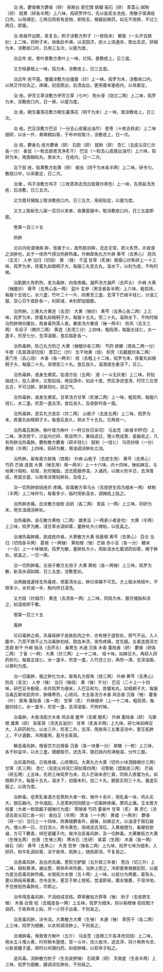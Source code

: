 <!-- { "loadSidebar": true } -->
　　治 疮。麝香散方麝香（研） 突厥白 密佗僧 蜣螂 锻石（研） 青蒿心 腻粉（研） 硫黄（研各半两）上八味，捣研罗拌匀，先以盐浆水洗疮，用散子填满疮口肉，以帛缚定，三两日肉若有恶物，即除去，根据前换药，如无不用换，不过三两日，即瘥。

　　治 疮昼开出脓，夜复合。附子涂敷方附子（一枚捣末） 鲫鱼（一头开去肠肚）上二味，将附子末，纳鱼肚中满，以泥固济，炭火上烧通赤，取出去泥，研细为末，涂敷疮口内，日用三五次，以瘥为度。

　　治远年 疮。黍叶裹敷方黍叶上一味，烂捣，裹敷疮上，日三度。

　　又方栝蒌根上一味，捣为末，涂敷疮上，日三五度。

　　治远年 疮不瘥。僵蚕涂敷方白僵蚕（炒）上一味，捣罗为末，涂敷疮口内，以熟艾作炷灸之，痒痛，初恶脓出，后清血出，更用蚕末塞疮内，以帛裹定。

　　治 疮。伊芳兰草涂敷方伊芳兰草（七叶） 狗头骨（烧过二两）上二味，捣罗为末，涂敷疮口内，日一换，以瘥为度。

　　治 疮。朝生暮落花敷方朝生暮落花（阴干为末）上一味，取涂敷疮上，日三次。

　　治 疮。巴豆涂敷方巴豆（一分去心皮膜出油尽） 肥枣（十枚去核皮）上二味细研，以水一升，煮稀稠如膏，于布中绞取汁，涂敷疮上，日一次。

　　治 疮。麝香丸 疮方麝香（研） 石胆（研） 腻粉（研） 杏仁（去皮尖双仁炒各一分） 香鼠（一枚去肠胃洗净炙干） 巴豆（一粒去心皮膜出油尽）上六味，捣研为末，用面糊和丸，黍米大， 在疮内，日一二次。

　　治下部 疮。砒黄敷方砒黄（研） 蛔虫（阴干为末各半两）上二味，研令匀，敷疮口中，以帛裹定，日二次。

　　治诸 。鸡子涂敷方鸡子（三枚蒸熟去壳白取黄炒黑色）上一味，先用盐汤洗疮，后涂敷，日三五次。

　　又方腊月猪脂上取涂敷疮口内，日三五次，用纸贴定，以瘥为度。

　　又方上取新生儿屎一百日以来者，收置密器中，取涂敷疮口内，日三五度即瘥。

　　卷第一百三十五

　　热肿

　　论曰内经谓诸病 肿，皆属于火，故热胜则肿，流走无常，若火炙然，亦或谓之流肿也，此于一体热气得治热肿热毒。升麻犀角丸方升麻 黄芩（去黑心） 防风（去叉） 人参 当归（切焙） 黄 （锉） 干蓝 甘草（炙锉）栀膜心炒焦研上一十三味，捣罗为末，炼蜜丸如梧桐子大，每服三丸至五丸，温水下，以利为度，不拘时候。

　　治脏腑久有积热，发为毒肿，向夜疼痛。漏芦汤方漏芦（去芦头） 升麻 大黄（锉醋炒） 黄芩（去黑心各一两） 蓝叶 玄参（黑坚者各半两）上六味，粗捣筛，每服十五钱匕，水六盏，竹叶二十一片，同煮至三盏，去滓下芒硝半钱匕，分温三服，空心日午夜卧各一，利即减，未利即加服数。

　　治热肿。三黄丸方黄连（去须） 大黄（锉炒） 黄芩（去黑心各二两）上三味，捣罗为末，炼蜜丸如梧桐子大，每服十五丸，至二十丸，温熟水下，不拘时候治热肿惧向暖处，周身毒热蒸人者。秦皮汤方秦皮（锉一两半） 防风（去叉三两） 车前子（微炒二两） 黄连（去须三分）上四味，粗捣筛，每服五钱匕，水一盏半，煎至七分，去滓温服，食后临卧各一。

　　治热毒肿。防己丸方防己 大黄（锉醋炒各三两） 芍药 槟榔（煨各二两一分） 牛膝（去苗酒浸切焙） 薏苡仁（炒） 生干地黄（焙） 枳壳（去瓤麸炒各二两） 麦门冬（去心焙） 木香（各一两半） 桂（去粗上十二味，捣罗为末，炼蜜丸如梧桐子大，每服二十丸，渐增至三十丸，食后良久，温酒或生姜汤下，日三。

　　治热毒肿，或身生瘭浆。铅酒方铅（五两） 酒（一斗无灰者）上二味，将铅熔成汁，投入酒中，又取铅熔，再投酒中，如此十度，然后净滤澄清，时饮三合至五合，不可过醉，醉甚则吐，损正气。

　　治热毒肿，或身生瘭浆。甘草汤方甘草（炙锉二两）上一味，粗捣筛，每服六钱匕，水二盏，煎至一盏去滓，食后良久，及夜卧时各一服。

　　治热毒肿。恶实丸方恶实（炒二两） 山栀子（去皮五两）上二味，捣罗为末，炼蜜丸如梧桐子大，每食后良久，熟水下十五丸，日再夜一。

　　治热毒瓦斯肿。楸叶膏方楸叶（一秤立秋日采切） 马齿苋（新者半秤切）上二味，净洗控干，沙盆内烂研，取自然汁，重绢滤过，慢火熬成膏，瓷器收之，凡有热肿治热毒肿。麝粉散方麝香（研半钱匕） 腻粉（一钱匕） 马兜铃根（一分） 黄柏（半两）上四味，捣研为散，用油调涂肿处立消。

　　治热肿。犀角膏方犀角（镑屑） 升麻 山栀子（去皮生用） 黄芩（去黑心） 芍药 芒硝 连翘 大黄（锉生用）用一两半）上一十六味，内十四味，锉如麻豆，与地黄汁相和、经宿，别煎猪脂，滤去筋膜停温，入诸药，以微火煎半日，去滓膏成，用瓷合盛，以故帛涂膏贴肿处，及疮上。

　　治一切热肿欲结疮疖 疼痛。拔毒散方草乌头（去皮脐生捣为细末一两） 蚌粉（半两）上二味拌匀，每看多少，临时用新汲水，调摊纸上贴之。

　　治热肿赤痛。白龙散方蛤粉 白矾（各二两） 青盐（一两）上三味，同研为末，用生油调涂肿处。

　　治热毒肿。金花散方黄柏（二两） 雄黑豆（一两紧小者是也） 大黄（半两）上三味，捣罗为散，浸甘草水调如膏，量肿处大小摊贴，以纸盖之。

　　治诸热毒肿痛，欲成疮疖者。大黄散方大黄 栝蒌根 黄芩（去黑心） 百合 当归（切焙各半两） 葛根（一两锉） 黄柏根（锉）芒硝 赤小豆（各一分） 粳米（一合）上一十味锉焙，捣罗为散，量肿处大小，用新汲水化蜜调药如膏，摊于肿处，纸盖之，一日一换。

　　治一切热肿毒。五倍子散方五倍子 大黄 黄柏（各一两锉）上三味，捣罗为散，新汲水调如糊，日三五度，涂敷患处。

　　治两腿或遍体生热毒疮，爬着清水出，肿烂痒痛不可忍。方上取水杨枝叶，不限多少，水煎减一半，斛内终日浸洗。

　　又方豉（炒烟尽） 黄连（去须各一两）上二味，同捣为末，腊月猪脂和涂之，如湿疮即干敷。

　　卷第一百三十五

　　毒肿

　　论曰毒肿之病，风毒结肿于皮肤肌肉之中，亦有根于虚软处，邪气不出，入人腹中，乃至不救不止为治毒肿初结，脓血未溃，发热疼痛，宜先服。五香连翘汤方连翘 射干 升麻 独活（去芦头） 桑寄生 木通 沉香 木香 薰陆香（研） 麝香（研各二两） 丁香（一两） 大黄（炒三两）上一十二味， 咀十味，如麻豆大，再研入研药和匀，每服五钱匕，水一盏半，煎至一盏，入竹沥三分，再煎一沸，去滓温服，以微利为度。

　　治一切毒肿，服之肿化为水。犀角丸方犀角（镑三两） 升麻 黄芩（去黑心） 防风（去叉） 人参（锉） 当归（锉焙） 黄（锉）干分） 巴豆（二十上一十四味，研巴豆令极细，余并捣罗为细末，入巴豆和匀，炼蜜和丸，如梧桐子大，每服治毒瓦斯攻肌肉中，肿痛寒热，心烦闷。大五香汤方木香 鸡舌香 沉香（锉） 藿香（叶） 犀角 薰陆香（各一两） 甘草（炙） 升麻细辛（上一十二味，粗捣筛，每服四钱匕，水一盏半，煎至一盏，去滓温服，不拘时候。

　　治毒肿。木香汤拓方木香 鸡舌香 鳖甲（去裙 醋炙） 升麻 薰陆香（研） 乌藜根 雄黄（研） 吴茱萸（汤洗去涎炒） 甘草（炙各半两）上九味，研七味如麻豆大，入研药和匀，以水三升，煎至二升，去滓，用故帛三五重浸汤中，更互拓肿上，不计遍数，冷再暖用，夏月去茱萸。

　　解恶毒风肿。檀香饮方白檀香 沉香（各一块重一分） 槟榔（一枚）上三味，各于砂盆中，以水三盏，细磨取尽，滤去滓，银石铫内煎沸候温，分作三服。

　　治风毒热结，日夜疼痛，心烦懊闷。大黄丸方大黄（切作小块洒醋微炒三两） 甘草（炙三两） 杏仁（去皮尖并双仁研如膏四两） 诃黎勒（煨取皮三两） 芒硝（研五两）上五味，先将三味捣罗为末，后入芒硝末杏仁膏，同和入炼蜜为丸，如梧桐子大，每服十五丸，温水下，初服未利，加二十丸，腑脏实则三十丸，量虚实服之，以效为度。

　　治肿毒。皂荚乳香酒方皂荚刺大者一枚，锉作十余片，用乳香一块，鸡头实大，银石器内，炒令烟起，入皂荚刺同则脓治一切毒肿疼痛，摩风止痛。玉龙膏方栝蒌（大者一枚取瓤子细锉烂为度） 零陵香 芍药 藿香叶 甘草（炙） 黄 杏仁（汤浸去皮尖双仁各一分） 香白芷（半两） 清油（一十两） 黄蜡（一两半） 麝香（研一分）当归上一十四味，除黄蜡麝香外，细锉，如麻豆大，以油浸于银石器内，慢火养一日，次日添火，熬令黄色，用绵滤去滓后，入黄蜡搅匀，看硬软欲凝，方可下麝香，倾在瓷罐子内，候冷治恶毒风肿，及一切肿毒。大黄散拓方大黄（生锉五两） 白蔹（生锉三两） 寒水石（生研） 紫葛（生用） 木香（各一两） 硝石（研） 黄芩（去黑心） 大青 苦参（锉各二两）上九味，捣罗七味为细末，入研药，和牛乳调如膏，涂于故帛，拓肿上，随拓即消，干复易之。

　　治恶毒风肿，及白虎风痛。葱熨方酽醋（五升取三年者） 葱白（切三升）上二味，相和煮沸，漉出葱，用熟布帛热裹，当肿上熨之，冷即更煮根据前熨，以瘥为度治恶毒风肿热痛。水银拓方水银（五十两）上一味，以纸分为两裹，密系头，更以熟绢帛重裹，勿令走失，更互于肿上按拓，觉温即易，置水银裹，于湿冷地，不住按拓热毒肿处，尽即止。

　　治卒得恶毒风肿，不消结成坚核。莽草散贴方莽草（锉） 附子（去皮脐生锉） 木香 白蔹 桂（去粗皮各一两）上五味，捣罗为细末，别以榆根锉 捣绞取汁调药，于故熟帛上贴，开一小窍子出毒，干则易之。

　　治恶毒风肿，涂令消。大黄散方大黄（生锉） 木通（锉） 葶苈子（各二两）上三味，捣罗为细散，以水和调涂肿上，干则易之。

　　治诸肿毒。保救膏方楸叶（五斤） 马齿苋（连根三斤各净洗切焙）上二味，用水五斗慢火煮，时将柳木篦搅，至一斗许，住火放冷，滤去滓，将汁再熬令浓，以新瓷罐子盛，用时以鸡翎扫药，如疮肿痛，以软帛子贴之。

　　追风毒。消肿散方附子（生去皮脐锉） 石硫黄（研） 天南星（生各半两）上三味，捣罗为细散，醋调涂在肿处，干则易之。

